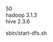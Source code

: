 <!--
 * @Author: wjn
 * @Date: 2020-03-03 15:42:56
 * @LastEditors: wjn
 * @LastEditTime: 2020-03-03 16:05:05
 -->

50  
hadoop 3.1.3  
hive 2.3.6


sbin/start-dfs.sh
